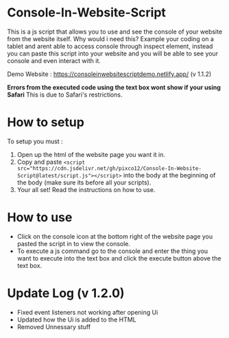 # Console-In-Website-Script
This is a js script that allows you to use and see the console of your website from the website itself. Why would i need this? Example your coding on a tablet and arent able to access console through inspect element, instead you can paste this script into your website and you will be able to see your console and even interact with it.

Demo Website : https://consoleinwebsitescriptdemo.netlify.app/ (v 1.1.2)

**Errors from the executed code using the text box wont show if your using Safari** This is due to Safari's restrictions.
# How to setup
To setup you must :

1. Open up the html of the website page you want it in.
2. Copy and paste `<script src="https://cdn.jsdelivr.net/gh/pixco12/Console-In-Website-Script@latest/script.js"></script>` into the body at the beginning of the body (make sure its before all your scripts).
3. Your all set! Read the instructions on how to use.

# How to use

- Click on the console icon at the bottom right of the website page you pasted the script in to view the console.
- To execute a js command go to the console and enter the thing you want to execute into the text box and click the execute button above the text box.

# Update Log (v 1.2.0)

- Fixed event listeners not working after opening Ui
- Updated how the Ui is added to the HTML
- Removed Unnessary stuff
